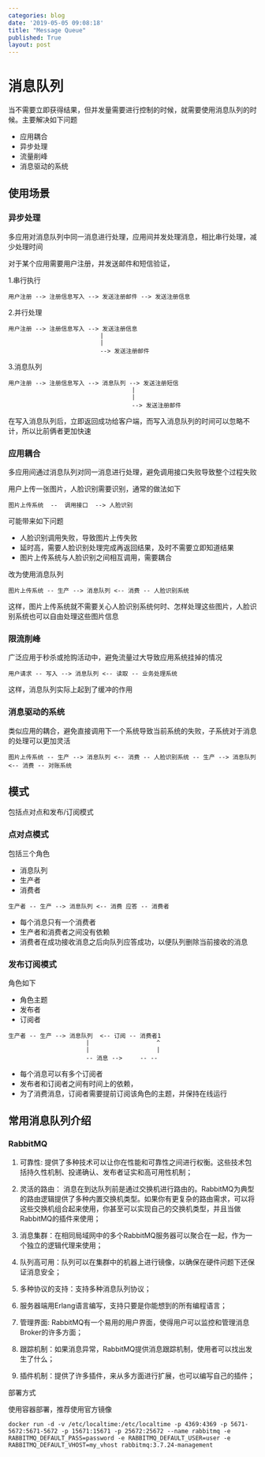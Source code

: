 ```yaml
---
categories: blog
date: '2019-05-05 09:08:18'
title: "Message Queue"
published: True
layout: post
---
```


# 消息队列

当不需要立即获得结果，但并发量需要进行控制的时候，就需要使用消息队列的时候。主要解决如下问题

+ 应用耦合
+ 异步处理
+ 流量削峰
+ 消息驱动的系统

## 使用场景

### 异步处理

多应用对消息队列中同一消息进行处理，应用间并发处理消息，相比串行处理，减少处理时间

对于某个应用需要用户注册，并发送邮件和短信验证，

1.串行执行

```
用户注册 --> 注册信息写入 --> 发送注册邮件 --> 发送注册信息
```

2.并行处理

```
用户注册 --> 注册信息写入 --> 发送注册信息
                          | 
                          |
                          --> 发送注册邮件
``` 

3.消息队列

```
用户注册 --> 注册信息写入 --> 消息队列 --> 发送注册短信
                                   |
                                   |
                                   --> 发送注册邮件
```

在写入消息队列后，立即返回成功给客户端，而写入消息队列的时间可以忽略不计，所以比前俩者更加快速

### 应用耦合

多应用间通过消息队列对同一消息进行处理，避免调用接口失败导致整个过程失败

用户上传一张图片，人脸识别需要识别，通常的做法如下

```
图片上传系统  --  调用接口  --> 人脸识别
```

可能带来如下问题

+ 人脸识别调用失败，导致图片上传失败
+ 延时高，需要人脸识别处理完成再返回结果，及时不需要立即知道结果
+ 图片上传系统与人脸识别之间相互调用，需要耦合

改为使用消息队列

```
图片上传系统 -- 生产 --> 消息队列 <-- 消费 -- 人脸识别系统
```

这样，图片上传系统就不需要关心人脸识别系统何时、怎样处理这些图片，人脸识别系统也可以自由处理这些图片信息

### 限流削峰

广泛应用于秒杀或抢购活动中，避免流量过大导致应用系统挂掉的情况

```
用户请求 -- 写入 --> 消息队列 <-- 读取 -- 业务处理系统
```

这样，消息队列实际上起到了缓冲的作用


### 消息驱动的系统

类似应用的耦合，避免直接调用下一个系统导致当前系统的失败，子系统对于消息的处理可以更加灵活

```
图片上传系统 -- 生产 --> 消息队列 <-- 消费 -- 人脸识别系统 -- 生产 --> 消息队列 <-- 消费 -- 对账系统
```

## 模式

包括点对点和发布/订阅模式

### 点对点模式

包括三个角色

+ 消息队列
+ 生产者
+ 消费者

```
生产者 -- 生产 --> 消息队列 <-- 消费 应答 -- 消费者
```

- 每个消息只有一个消费者
- 生产者和消费者之间没有依赖
- 消费者在成功接收消息之后向队列应答成功，以便队列删除当前接收的消息

### 发布订阅模式

角色如下

+ 角色主题
+ 发布者
+ 订阅者

```
生产者 -- 生产 --> 消息队列  <-- 订阅 -- 消费者1
                      |                   ^
                      |                   |
                      -- 消息 -->     -- --  
```

- 每个消息可以有多个订阅者
- 发布者和订阅者之间有时间上的依赖，
- 为了消费消息，订阅者需要提前订阅该角色的主题，并保持在线运行

## 常用消息队列介绍

### RabbitMQ

1. 可靠性: 提供了多种技术可以让你在性能和可靠性之间进行权衡。这些技术包括持久性机制、投递确认、发布者证实和高可用性机制；

2. 灵活的路由： 消息在到达队列前是通过交换机进行路由的。RabbitMQ为典型的路由逻辑提供了多种内置交换机类型。如果你有更复杂的路由需求，可以将这些交换机组合起来使用，你甚至可以实现自己的交换机类型，并且当做RabbitMQ的插件来使用；

3. 消息集群：在相同局域网中的多个RabbitMQ服务器可以聚合在一起，作为一个独立的逻辑代理来使用；

4. 队列高可用：队列可以在集群中的机器上进行镜像，以确保在硬件问题下还保证消息安全；

5. 多种协议的支持：支持多种消息队列协议；

6. 服务器端用Erlang语言编写，支持只要是你能想到的所有编程语言；

7. 管理界面: RabbitMQ有一个易用的用户界面，使得用户可以监控和管理消息Broker的许多方面；

8. 跟踪机制：如果消息异常，RabbitMQ提供消息跟踪机制，使用者可以找出发生了什么；

9. 插件机制：提供了许多插件，来从多方面进行扩展，也可以编写自己的插件；

部署方式

使用容器部署，推荐使用官方镜像

```
docker run -d -v /etc/localtime:/etc/localtime -p 4369:4369 -p 5671-5672:5671-5672 -p 15671:15671 -p 25672:25672 --name rabbitmq -e RABBITMQ_DEFAULT_PASS=password -e RABBITMQ_DEFAULT_USER=user -e RABBITMQ_DEFAULT_VHOST=my_vhost rabbitmq:3.7.24-management
```


